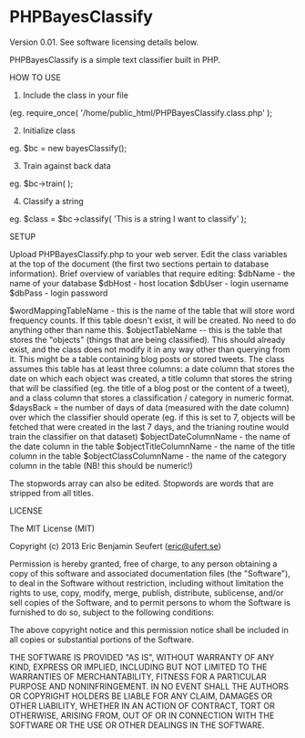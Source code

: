 PHPBayesClassify
================

Version 0.01. See software licensing details below.

PHPBayesClassify is a simple text classifier built in PHP.

HOW TO USE

1) Include the class in your file

(eg. require_once( '/home/public_html/PHPBayesClassify.class.php' );

2) Initialize class

eg. $bc = new bayesClassify();

3) Train against back data

eg. $bc->train( );

4) Classify a string

eg. $class = $bc->classify( 'This is a string I want to classify' );

SETUP

Upload PHPBayesClassify.php to your web server. Edit the class variables at the top of the document (the first two sections pertain to database information). Brief overview of variables that require editing:
$dbName - the name of your database
$dbHost - host location
$dbUser - login username
$dbPass - login password

$wordMappingTableName - this is the name of the table that will store word frequency counts. If this table doesn't exist, it will be created. No need to do anything other than name this.
$objectTableName -- this is the table that stores the "objects" (things that are being classified). This should already exist, and the class does not modify it in any way other than querying from it. This might be a table containing blog posts or stored tweets. The class assumes this table has at least three columns: a date column that stores the date on which each object was created, a title column that stores the string that will be classified (eg. the title of a blog post or the content of a tweet), and a class column that stores a classification / category in numeric format.
$daysBack = the number of days of data (measured with the date column) over which the classifier should operate (eg. if this is set to 7, objects will be fetched that were created in the last 7 days, and the trianing routine would train the classifier on that dataset)
$objectDateColumnName - the name of the date column in the table
$objectTitleColumnName - the name of the title column in the table
$objectClassColumnName - the name of the category column in the table (NB! this should be numeric!)

The stopwords array can also be edited. Stopwords are words that are stripped from all titles.

LICENSE

The MIT License (MIT)

Copyright (c) 2013 Eric Benjamin Seufert (eric@ufert.se)

Permission is hereby granted, free of charge, to any person obtaining a copy
of this software and associated documentation files (the "Software"), to deal
in the Software without restriction, including without limitation the rights
to use, copy, modify, merge, publish, distribute, sublicense, and/or sell
copies of the Software, and to permit persons to whom the Software is
furnished to do so, subject to the following conditions:

The above copyright notice and this permission notice shall be included in
all copies or substantial portions of the Software.

THE SOFTWARE IS PROVIDED "AS IS", WITHOUT WARRANTY OF ANY KIND, EXPRESS OR
IMPLIED, INCLUDING BUT NOT LIMITED TO THE WARRANTIES OF MERCHANTABILITY,
FITNESS FOR A PARTICULAR PURPOSE AND NONINFRINGEMENT. IN NO EVENT SHALL THE
AUTHORS OR COPYRIGHT HOLDERS BE LIABLE FOR ANY CLAIM, DAMAGES OR OTHER
LIABILITY, WHETHER IN AN ACTION OF CONTRACT, TORT OR OTHERWISE, ARISING FROM,
OUT OF OR IN CONNECTION WITH THE SOFTWARE OR THE USE OR OTHER DEALINGS IN
THE SOFTWARE.
